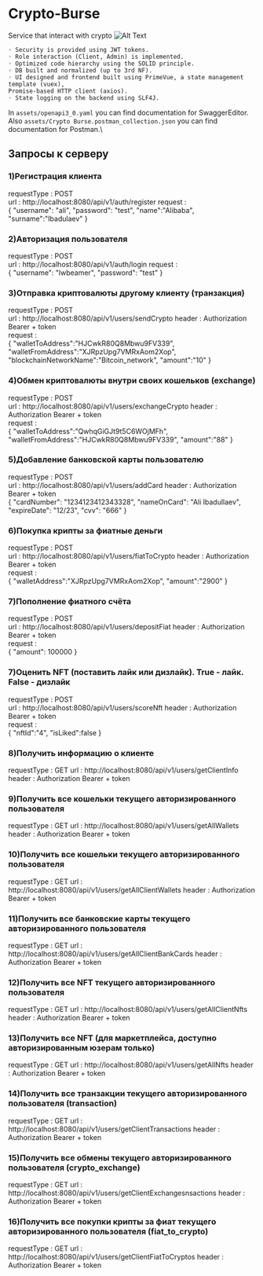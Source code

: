 # Crypto-Burse
Service that interact with crypto
![Alt Text](assets/preview.gif)
```
◦ Security is provided using JWT tokens.
◦ Role interaction (Client, Admin) is implemented.
◦ Optimized code hierarchy using the SOLID principle.
◦ DB built and normalized (up to 3rd NF).
◦ UI designed and frontend built using PrimeVue, a state management template (vuex),
Promise-based HTTP client (axios).
◦ State logging on the backend using SLF4J.
```
In `assets/openapi3_0.yaml` you can find documentation for SwaggerEditor.\
Also `assets/Crypto Burse.postman_collection.json` you can find documentation for Postman.\

## Запросы к серверу
### 1)Регистрация клиента
requestType : POST   
url : http://localhost:8080/api/v1/auth/register
request :  
{
    "username": "ali",
    "password": "test",
    "name":"Alibaba",
    "surname":"Ibadulaev"
}
### 2)Авторизация пользователя
requestType : POST   
url : http://localhost:8080/api/v1/auth/login
request :  
{
    "username": "lwbeamer",
    "password": "test"
}
### 3)Отправка криптовалюты другому клиенту (транзакция)
requestType : POST   
url : http://localhost:8080/api/v1/users/sendCrypto
header : Authorization Bearer + token  
request :  
{
    "walletToAddress":"HJCwkR80Q8Mbwu9FV339",
    "walletFromAddress":"XJRpzUpg7VMRxAom2Xop",
    "blockchainNetworkName":"Bitcoin_network",
    "amount":"10"
}
### 4)Обмен криптовалюты внутри своих кошельков (exchange)
requestType : POST  
url : http://localhost:8080/api/v1/users/exchangeCrypto
header : Authorization Bearer + token  
request :  
{
    "walletToAddress":"QwhqGiGJt9t5C6WOjMFh",
    "walletFromAddress":"HJCwkR80Q8Mbwu9FV339",
    "amount":"88"
}
### 5)Добавление банковской карты пользователю
requestType : POST  
url : http://localhost:8080/api/v1/users/addCard
header : Authorization Bearer + token  
{
    "cardNumber": "1234123412343328",
    "nameOnCard": "Ali Ibadullaev",
    "expireDate": "12/23",
    "cvv": "666"
}
### 6)Покупка крипты за фиатные деньги
requestType : POST  
url : http://localhost:8080/api/v1/users/fiatToCrypto
header : Authorization Bearer + token  
request :  
{
    "walletAddress":"XJRpzUpg7VMRxAom2Xop",
    "amount":"2900"
}
### 7)Пополнение фиатного счёта
requestType : POST  
url : http://localhost:8080/api/v1/users/depositFiat
header : Authorization Bearer + token  
request :  
{
    "amount": 100000
}
### 7)Оценить NFT (поставить лайк или дизлайк). True - лайк. False - дизлайк
requestType : POST  
url : http://localhost:8080/api/v1/users/scoreNft
header : Authorization Bearer + token  
request :  
{
    "nftId":"4",
    "isLiked":false
}
### 8)Получить информацию о клиенте
requestType : GET 
url : http://localhost:8080/api/v1/users/getClientInfo
header : Authorization Bearer + token  

### 9)Получить все кошельки текущего авторизированного пользователя
requestType : GET
url : http://localhost:8080/api/v1/users/getAllWallets
header : Authorization Bearer + token  

### 10)Получить все кошельки текущего авторизированного пользователя
requestType : GET
url : http://localhost:8080/api/v1/users/getAllClientWallets
header : Authorization Bearer + token  

### 11)Получить все банковские карты текущего авторизированного пользователя
requestType : GET
url : http://localhost:8080/api/v1/users/getAllClientBankCards
header : Authorization Bearer + token  

### 12)Получить все NFT текущего авторизированного пользователя
requestType : GET
url : http://localhost:8080/api/v1/users/getAllClientNfts
header : Authorization Bearer + token  

### 13)Получить все NFT (для маркетплейса, доступно авторизированным юзерам только)
requestType : GET
url : http://localhost:8080/api/v1/users/getAllNfts
header : Authorization Bearer + token  

### 14)Получить все транзакции текущего авторизированного пользователя (transaction)
requestType : GET
url : http://localhost:8080/api/v1/users/getClientTransactions
header : Authorization Bearer + token  

### 15)Получить все обмены текущего авторизированного пользователя (crypto_exchange) 
requestType : GET
url : http://localhost:8080/api/v1/users/getClientExchangesnsactions
header : Authorization Bearer + token  

### 16)Получить все покупки крипты за фиат текущего авторизированного пользователя (fiat_to_crypto) 
requestType : GET
url : http://localhost:8080/api/v1/users/getClientFiatToCryptos
header : Authorization Bearer + token  





 


